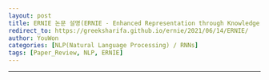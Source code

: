 ```yaml
---
layout: post
title: ERNIE 논문 설명(ERNIE - Enhanced Representation through Knowledge Integration)
redirect_to: https://greeksharifa.github.io/ernie/2021/06/14/ERNIE/
author: YouWon
categories: [NLP(Natural Language Processing) / RNNs]
tags: [Paper_Review, NLP, ERNIE]
---
```


---
